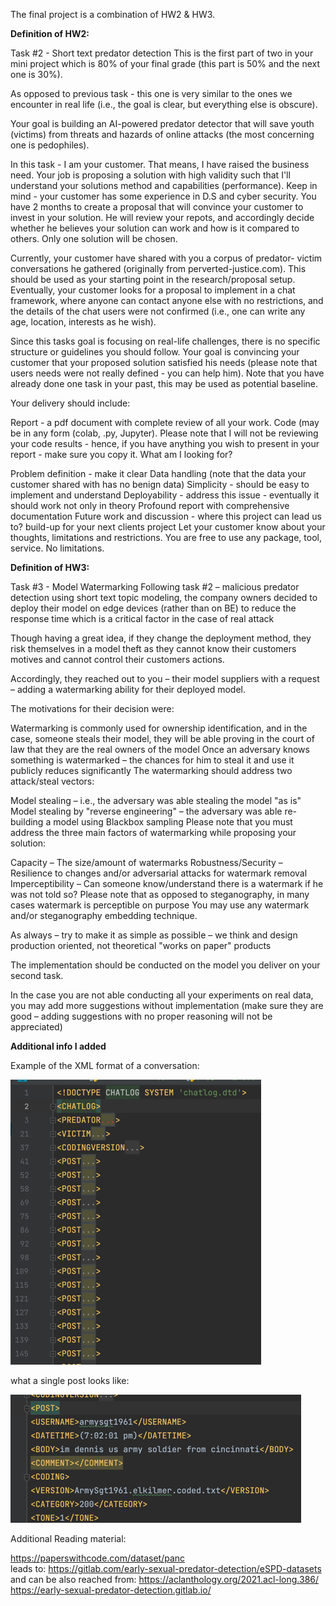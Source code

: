 The final project is a combination of HW2 & HW3.

**Definition of HW2:**

Task #2 - Short text predator detection
This is the first part of two in your mini project which is 80% of your final grade (this part is 50% and the next one is 30%).

As opposed to previous task - this one is very similar to the ones we encounter in real life (i.e., the goal is clear, but everything else is obscure). 

Your goal is building an AI-powered predator detector that will save youth (victims) from threats and hazards of online attacks (the most concerning one is pedophiles). 

In this task - I am your customer. That means, I have raised the business need. Your job is proposing a solution with high validity such that I'll understand your solutions method and capabilities (performance). Keep in mind - your customer has some experience in D.S and cyber security. You have 2 months to create a proposal that will convince your customer to invest in your solution. He will review your repots, and accordingly decide whether he believes your solution can work and how is it compared to others. Only one solution will be chosen.

Currently, your customer have shared with you a corpus of predator- victim conversations he gathered (originally from perverted-justice.com). This should be used as your starting point in the research/proposal setup. Eventually, your customer looks for a proposal to implement in a chat framework, where anyone can contact anyone else with no restrictions, and the details of the chat users were not confirmed (i.e., one can write any age, location, interests as he wish).

Since this tasks goal is focusing on real-life challenges, there is no specific structure or guidelines you should follow. Your goal is convincing your customer that your proposed solution satisfied his needs (please note that users needs were not really defined - you can help him). Note that you have already done one task in your past, this may be used as potential baseline.

Your delivery should include:

Report - a pdf document with complete review of all your work. 
Code (may be in any form (colab, .py, Jupyter). Please note that I will not be reviewing your code results - hence, if you have anything you wish to present in your report - make sure you copy it.
What am I looking for?

Problem definition - make it clear 
Data handling (note that the data your customer shared with has no benign data)
Simplicity - should be easy to implement and understand
Deployability - address this issue - eventually it should work not only in theory
Profound report with comprehensive documentation 
Future work and discussion - where this project can lead us to? build-up for your next clients project
Let your customer know about your thoughts, limitations and restrictions. 
You are free to use any package, tool, service. No limitations.

**Definition of HW3:**

Task #3 - Model Watermarking
Following task #2 – malicious predator detection using short text topic modeling, the company owners decided to deploy their model on edge devices (rather than on BE) to reduce the response time which is a critical factor in the case of real attack

Though having a great idea, if they change the deployment method, they risk themselves in a model theft as they cannot know their customers motives and cannot control their customers actions.

Accordingly, they reached out to you – their model suppliers with a request – adding a watermarking ability for their deployed model.

The motivations for their decision were:

Watermarking is commonly used for ownership identification, and in the case, someone steals their model, they will be able proving in the court of law that they are the real owners of the model
Once an adversary knows something is watermarked – the chances for him to steal it and use it publicly reduces significantly
The watermarking should address two attack/steal vectors:

Model stealing – i.e., the adversary was able stealing the model "as is"
Model stealing by "reverse engineering" – the adversary was able re-building a model using Blackbox sampling
Please note that you must address the three main factors of watermarking while proposing your solution:

Capacity – The size/amount of watermarks
Robustness/Security – Resilience to changes and/or adversarial attacks for watermark removal
Imperceptibility – Can someone know/understand there is a watermark if he was not told so? Please note that as opposed to steganography, in many cases watermark is perceptible on purpose
You may use any watermark and/or steganography embedding technique.

As always – try to make it as simple as possible – we think and design production oriented, not theoretical "works on paper" products

The implementation should be conducted on the model you deliver on your second task.

In the case you are not able conducting all your experiments on real data, you may add more suggestions without implementation (make sure they are good – adding suggestions with no proper reasoning will not be appreciated)



**Additional info I added**


Example of the XML format of a conversation:

![img.png](Misc/xml_file_format_example_img.png)

what a single post looks like:

![img.png](Misc/post_example1_img.png)

Additional Reading material:

https://paperswithcode.com/dataset/panc   
leads to:
https://gitlab.com/early-sexual-predator-detection/eSPD-datasets
and can be also reached from:
https://aclanthology.org/2021.acl-long.386/
https://early-sexual-predator-detection.gitlab.io/

